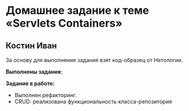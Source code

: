 # Домашнее задание к теме  «Servlets Containers»

## Костин Иван

За основу для выполнения задания взят код-образец от Нетологии.

**Выполнены задания:**

**Задание в работе:**
* Выполнен рефакторинг.
* CRUD: реализована функциональность класса-репозитория

